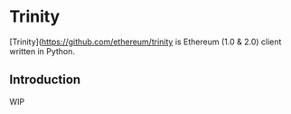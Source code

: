 # Trinity

[Trinity](https://github.com/ethereum/trinity is Ethereum (1.0 & 2.0) client written in Python.

## Introduction

WIP